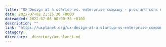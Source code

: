 ```yaml
---
title: "UX Design at a startup vs. enterprise company - pros and cons of each career pathway"
date: 2022-07-02 21:26:30 +0000
dateadded: 2022-07-05 00:00:38 +0100
description: ""
link: "https://uxplanet.org/ux-design-at-a-startup-vs-enterprise-company-pros-and-cons-of-each-career-pathway-cc448704d887?source=rss----819cc2aaeee0---4"
category:
directory: _directory/ux-planet.md
---
```

